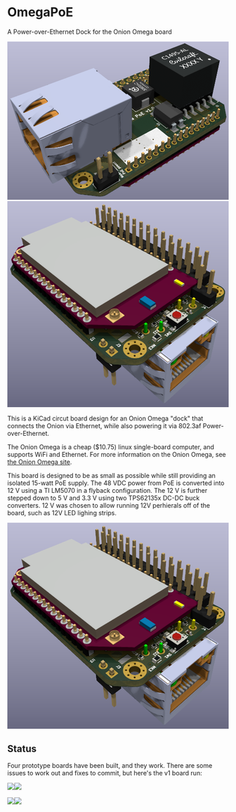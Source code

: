 # OmegaPoE
A Power-over-Ethernet Dock for the Onion Omega board

![alt text](renders/omegaPoE1.png "Title")
![alt text](renders/omegaPoE2.png "Title")

This is a KiCad circut board design for an Onion Omega "dock" that connects the Onion via Ethernet, while also powering it via 802.3af Power-over-Ethernet.

The Onion Omega is a cheap ($10.75) linux single-board computer, and supports WiFi and Ethernet. For more information on the Onion Omega, see [the Onion Omega site](http://onion.io/omega2/).

This board is designed to be as small as possible while still providing an isolated 15-watt PoE supply. The 48 VDC power from PoE is converted into 12 V using a TI LM5070 in a flyback configuration. The 12 V is further stepped down to 5 V and 3.3 V using two TPS62135x DC-DC buck converters. 12 V was chosen to allow running 12V perhierals off of the board, such as 12V LED lighing strips. 

![alt text](renders/omegaPoE2.png "Title")

## Status
Four prototype boards have been built, and they work. There are some issues to work out and fixes to commit, but here's the v1 board run:

<img src="https://raw.githubusercontent.com/zeroping/OmegaPoE/master/renders/photo_assembled_iso.jpg" width="45%"><img src="https://raw.githubusercontent.com/zeroping/OmegaPoE/master/renders/photo_top_view.jpg" width="45%">

<img src="https://raw.githubusercontent.com/zeroping/OmegaPoE/master/renders/photo_unassembled_top.jpg" width="45%"><img src="https://raw.githubusercontent.com/zeroping/OmegaPoE/master/renders/photo_unassembled_bottom.jpg" width="45%">

